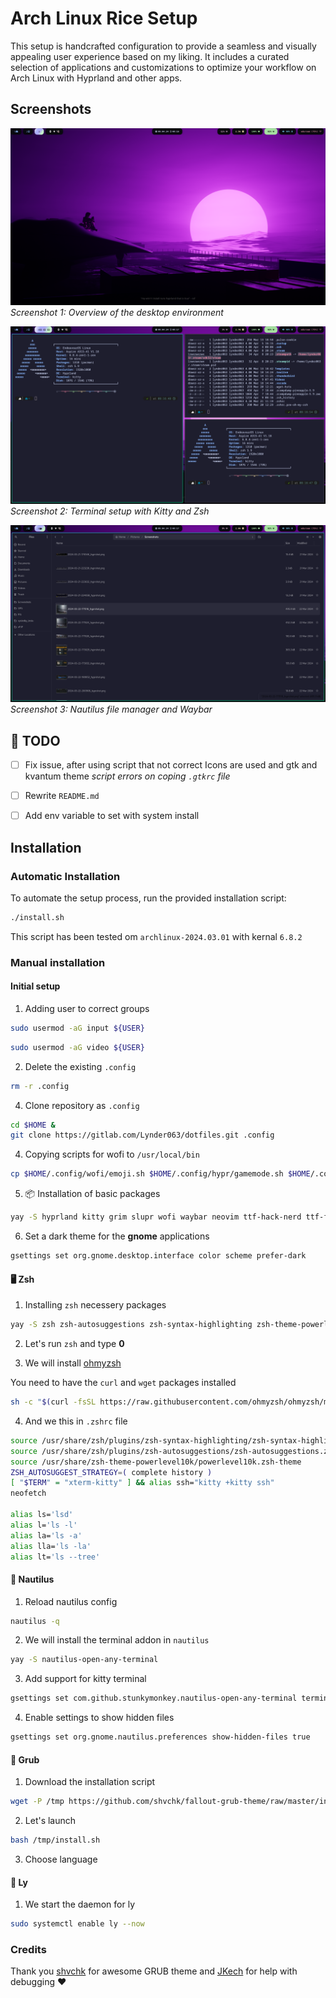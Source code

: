 # Arch Linux Rice Setup
This setup is handcrafted configuration to provide a seamless and visually appealing user experience based on my liking. It includes a curated selection of applications and customizations to optimize your workflow on Arch Linux with Hyprland and other apps.

## Screenshots

![Screenshot 1](pics/pic1.png)
*Screenshot 1: Overview of the desktop environment*

![Screenshot 2](pics/pic2.png)
*Screenshot 2: Terminal setup with Kitty and Zsh*

![Screenshot 3](pics/pic3.png)
*Screenshot 3: Nautilus file manager and Waybar*

## 📝 TODO
- [ ] Fix issue, after using script that not correct Icons are used and gtk and kvantum theme *script errors on coping `.gtkrc` file* 
- [ ] Rewrite `README.md`
- [ ] Add env variable to set with system install


## Installation

### Automatic Installation

To automate the setup process, run the provided installation script:

```bash
./install.sh
```
This script has been tested om `archlinux-2024.03.01` with kernal `6.8.2`

### Manual installation
#### Initial setup
1. Adding user to correct groups
```bash
sudo usermod -aG input ${USER}
```
```bash
sudo usermod -aG video ${USER}
```

2. Delete the existing `.config`

``` bash
rm -r .config
```

4. Clone repository as `.config`
``` bash
cd $HOME &
git clone https://gitlab.com/Lynder063/dotfiles.git .config
```

4. Copying scripts for wofi to `/usr/local/bin`

```bash
cp $HOME/.config/wofi/emoji.sh $HOME/.config/hypr/gamemode.sh $HOME/.config/wofi/screenshot.sh /usr/local/bin
```

5. 📦 Installation of basic packages

``` bash
yay -S hyprland kitty grim slupr wofi waybar neovim ttf-hack-nerd ttf-font-awesome noto-fonts-emoji network-manager-applet blueman-applet dunst hyprpaper catppuccin-gtk-theme-mocha-gnome hyprshot polkit gnome-keyring ly nwg-look neofetch nautilus ocs-url wget curl xdg-desktop-portal-hyprland tela-icon-theme-purple-git hyprland-autoname-workspaces-git hyprlock hypridle wtype wl-clipboard kvantum
```

6. Set a dark theme for the **gnome** applications

``` bash
gsettings set org.gnome.desktop.interface color scheme prefer-dark
```
#### 🖥️ Zsh
1. Installing `zsh` necessery packages
``` bash
yay -S zsh zsh-autosuggestions zsh-syntax-highlighting zsh-theme-powerlevel10k lsd
```

2. Let's run `zsh` and type **0**

3. We will install [ohmyzsh](https://ohmyz.sh/#install)

You need to have the `curl` and `wget` packages installed
``` bash
sh -c "$(curl -fsSL https://raw.githubusercontent.com/ohmyzsh/ohmyzsh/master/tools/install.sh)"
```

4. And we this in `.zshrc` file
``` bash
source /usr/share/zsh/plugins/zsh-syntax-highlighting/zsh-syntax-highlighting.zsh
source /usr/share/zsh/plugins/zsh-autosuggestions/zsh-autosuggestions.zsh
source /usr/share/zsh-theme-powerlevel10k/powerlevel10k.zsh-theme
ZSH_AUTOSUGGEST_STRATEGY=( complete history )
[ "$TERM" = "xterm-kitty" ] && alias ssh="kitty +kitty ssh"
neofetch

alias ls='lsd'
alias l='ls -l'
alias la='ls -a'
alias lla='ls -la'
alias lt='ls --tree'
```

#### 📂 Nautilus
 1. Reload nautilus config
``` bash
nautilus -q
```
2. We will install the terminal addon in `nautilus`

``` bash
yay -S nautilus-open-any-terminal
```
3. Add support for kitty terminal

``` bash
gsettings set com.github.stunkymonkey.nautilus-open-any-terminal terminal kitty
```

4.  Enable settings to show hidden files


```bash
gsettings set org.gnome.nautilus.preferences show-hidden-files true
```

#### 🔐 Grub

1. Download the installation script

``` bash
wget -P /tmp https://github.com/shvchk/fallout-grub-theme/raw/master/install.sh
```
2. Let's launch
``` bash
bash /tmp/install.sh
```
3. Choose language
#### 🏁 Ly

1. We start the daemon for ly
``` bash
sudo systemctl enable ly --now
```

### Credits
Thank you [shvchk](https://github.com/shvchk) for awesome GRUB theme and [JKech](https://gitlab.com/jktech) for help with debugging ❤️

